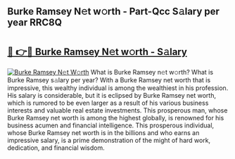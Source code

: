 ## Burke Ramsey N𝚎t w𝚘rth - Part-Qcc S𝚊lary per year RRC8Q

# <h2><a href="http://gc2abs.nevu.top/?p=Burke+Ramsey">🔗 👉🔴 Burke Ramsey N𝚎t w𝚘rth - S𝚊lary</a></h2>

[![Burke Ramsey N𝚎t W𝚘rth](https://i.imgur.com/Oavwk0R.jpeg)](http://gc2abs.nevu.top/?p=Burke+Ramsey)
What is Burke Ramsey n𝚎t w𝚘rth? What is Burke Ramsey s𝚊lary per year?
With a Burke Ramsey net worth that is impressive, this wealthy individual is among the wealthiest in his profession. His salary is considerable, but it is eclipsed by Burke Ramsey net worth, which is rumored to be even larger as a result of his various business interests and valuable real estate investments. This prosperous man, whose Burke Ramsey net worth is among the highest globally, is renowned for his business acumen and financial intelligence. This prosperous individual, whose Burke Ramsey net worth is in the billions and who earns an impressive salary, is a prime demonstration of the might of hard work, dedication, and financial wisdom.
